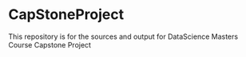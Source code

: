 # CapStoneProject
This repository is for the sources and output for DataScience Masters Course Capstone Project
